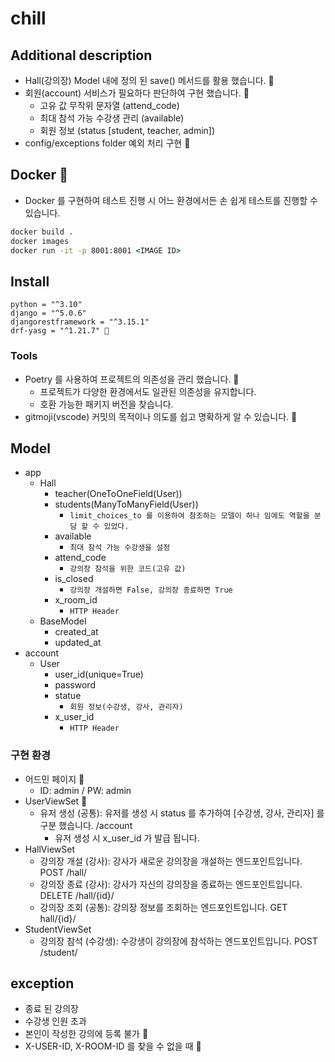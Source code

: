 # chill

## Additional description

- Hall(강의장) Model 내에 정의 된 save() 메서드를 활용 했습니다. 🚀
- 회원(account) 서비스가 필요하다 판단하여 구현 했습니다. 🚀
  - 고유 값 무작위 문자열 (attend_code)
  - 최대 참석 가능 수강생 관리 (available)
  - 회원 정보 (status [student, teacher, admin])
- config/exceptions folder 예외 처리 구현 🚀

## Docker 🚀

- Docker 를 구현하여 테스트 진행 시 어느 환경에서든 손 쉽게 테스트를 진행할 수 있습니다.

```cmd
docker build .
docker images
docker run -it -p 8001:8001 <IMAGE ID>
```

## Install

```
python = "^3.10"
django = "^5.0.6"
djangorestframework = "^3.15.1"
drf-yasg = "^1.21.7" 🚀
```

### Tools

- Poetry 를 사용하여 프로젝트의 의존성을 관리 했습니다. 🚀
  - 프로젝트가 다양한 환경에서도 일관된 의존성을 유지합니다.
  - 호환 가능한 패키지 버전을 찾습니다.
- gitmoji(vscode) 커밋의 목적이나 의도를 쉽고 명확하게 알 수 있습니다. 🚀

## Model

- app
  - Hall
    - teacher(OneToOneField(User)) 
    - students(ManyToManyField(User))
      - ```limit_choices_to 를 이용하여 참조하는 모델이 하나 임에도 역할을 분담 할 수 있었다.```
    - available
      - ```최대 참석 가능 수강생을 설정```
    - attend_code
      - ```강의장 참석을 위한 코드(고유 값)```
    - is_closed
      - ```강의장 개설하면 False, 강의장 종료하면 True ```
    - x_room_id
      - ```HTTP Header```
  - BaseModel
    - created_at
    - updated_at
- account
  - User
    - user_id(unique=True)
    - password
    - statue
      - ```회원 정보(수강생, 강사, 관리자)```
    - x_user_id
      - ```HTTP Header```

### 구현 환경

- 어드민 페이지 🚀
  - ID: admin / PW: admin 
- UserViewSet 🚀
  - 유저 생성 (공통): 유저를 생성 시 status 를 추가하여 [수강생, 강사, 관리자] 를 구분 했습니다. /account
    - 유저 생성 시 x_user_id 가 발급 됩니다.
- HallViewSet
  - 강의장 개설 (강사): 강사가 새로운 강의장을 개설하는 엔드포인트입니다. POST /hall/
  - 강의장 종료 (강사): 강사가 자신의 강의장을 종료하는 엔드포인트입니다. DELETE /hall/{id}/
  - 강의장 조회 (공통): 강의장 정보를 조회하는 엔드포인트입니다. GET hall/{id}/
- StudentViewSet
  - 강의장 참석 (수강생): 수강생이 강의장에 참석하는 엔드포인트입니다. POST /student/

## exception

- 종료 된 강의장
- 수강생 인원 초과
- 본인이 작성한 강의에 등록 불가 🚀
- X-USER-ID, X-ROOM-ID 를 찾을 수 없을 때 🚀
